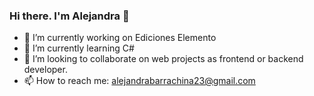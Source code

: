 ### Hi there. I'm Alejandra 👋

- 🔭 I’m currently working on Ediciones Elemento
- 🌱 I’m currently learning C#
- 👯 I’m looking to collaborate on web projects as frontend or backend developer.
- 📫 How to reach me: alejandrabarrachina23@gmail.com

